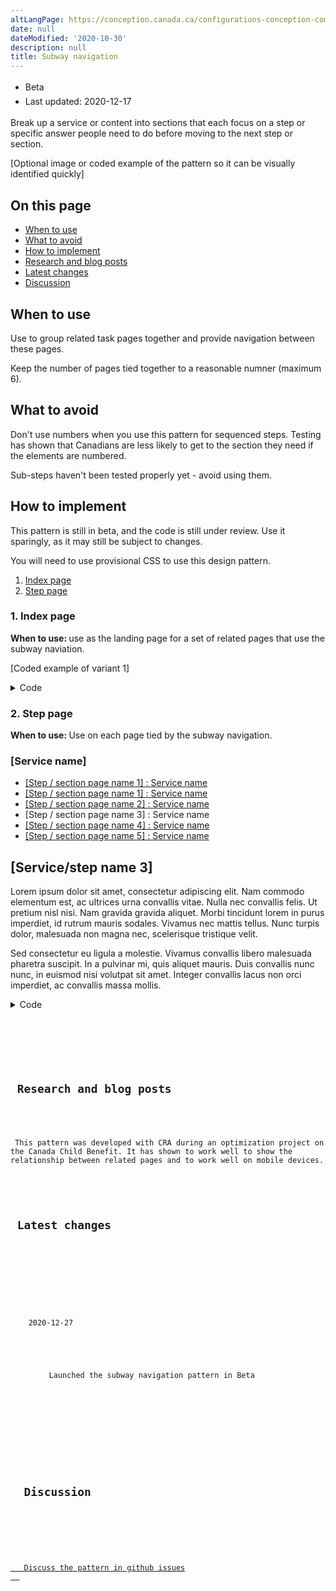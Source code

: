 ```yaml
---
altLangPage: https://conception.canada.ca/configurations-conception-communes/boutons.html
date: null
dateModified: '2020-10-30'
description: null
title: Subway navigation
---
```



<div class="row">
 <div class="col-md-12 pull-left">
  <ul class="list-inline small mrgn-bttm-sm" id="list-inline-desktop-only" style="line-height:1.65em">
   <li class="mrgn-rght-lg">
    <span class="label label-info">
     Beta
    </span>
   </li>
   <li class="mrgn-rght-lg">
    Last updated: 2020-12-17
   </li>
  </ul>
 </div>
</div>

<p>
 Break up a service or content into sections that each focus on a step or specific answer people need to do before moving to the next step or section.
</p>

<div class="pattern-demo mrgn-bttm-md">
 <p>
  [Optional image or coded example of the pattern so it can be visually identified quickly]
 </p>
</div>

<section>
 <h2>
  On this page
 </h2>
 <ul>
  <li>
   <a href="#when">
    When to use
   </a>
  </li>
  <li>
   <a href="#avoid">
    What to avoid
   </a>
  </li>
  <li>
   <a href="#how">
    How to implement
   </a>
  </li>
  <li>
   <a href="#research">
    Research and blog posts
   </a>
  </li>
  <li>
   <a href="#latest">
    Latest changes
   </a>
  </li>
  <li>
   <a href="#discuss">
    Discussion
   </a>
  </li>
 </ul>
</section>

<section>
 <h2 id="when">
  When to use
 </h2>
 <p>
  Use to group related task pages together and provide navigation between these pages.
 </p>
 <p>
  Keep the number of pages tied together to a reasonable numner (maximum 6).
 </p>
</section>

<section>
 <h2 id="avoid">
  What to avoid
 </h2>
 <p>
  Don't use numbers when you use this pattern for sequenced steps. Testing has shown that Canadians are less likely to get to the section they need if the elements are numbered.
 </p>
 <p>
  Sub-steps haven't been tested properly yet - avoid using them.
 </p>
</section>

<section>
 <h2 id="how">
  How to implement
 </h2>
 <p>
  This pattern is still in beta, and the code is still under review. Use it sparingly, as it may still be subject to changes.
 </p>
 <p>
  You will need to use provisional CSS to use this design pattern.
 </p>
 <ol>
  <li>
   <a href="#1">
    Index page
   </a>
  </li>
  <li>
   <a href="#2">
    Step page
   </a>
  </li>
 </ol>
 <h3 id="1">
  1. Index page
 </h3>
 <p>
  <strong>
   When to use:
  </strong>
  use as the landing page for a set of related pages that use the subway naviation.
 </p>
 <div class="pattern-demo mrgn-bttm-md">
  <p>
   [Coded example of variant 1]
  </p>
 </div>
 <details>
  <summary>
   Code
  </summary>
  <pre><code>&lt;p&gt;[Coded example of variant 1]&lt;/p&gt;</code></pre>
 </details>
 <h3 id="primary">
  2. Step page
 </h3>
 <p>
  <strong>
   When to use:
  </strong>
  Use on each page tied by the subway navigation.
 </p>
 <div class="pattern-demo pattern-demo-component no-pddng" id="demo-tabs">
  <div class="component-demo mrgn-rght-lg mrgn-lft-lg mrgn-tp-lg mrgn-bttm-lg" id="tabs-demo">
   <nav class="provisional gc-subway">
    <h1>
     [Service name]
    </h1>
    <ul class="gc-subway-steps">
     <li>
      <a href="#">
       [Step / section page name 1]
       <span class="wb-inv">
        : Service name
       </span>
      </a>
     </li>
     <li>
      <a href="#">
       [Step / section page name 1]
       <span class="wb-inv">
        : Service name
       </span>
      </a>
     </li>
     <li>
      <a href="#">
       [Step / section page name 2]
       <span class="wb-inv">
        : Service name
       </span>
      </a>
     </li>
     <li class="active">
      <a aria-current="page">
       [Step / section page name 3]
       <span class="wb-inv">
        : Service name
       </span>
      </a>
     </li>
     <li>
      <a href="#">
       [Step / section page name 4]
       <span class="wb-inv">
        : Service name
       </span>
      </a>
     </li>
     <li>
      <a href="#">
       [Step / section page name 5]
       <span class="wb-inv">
        : Service name
       </span>
      </a>
     </li>
    </ul>
   </nav>
   <h1 class="provisional gc-thickline" id="wb-cont-demo" property="name">
    [Service/step name 3]
   </h1>
   <p>
    Lorem ipsum dolor sit amet, consectetur adipiscing elit. Nam commodo elementum est, ac ultrices urna convallis vitae. Nulla nec convallis felis. Ut pretium nisl nisi. Nam gravida gravida aliquet. Morbi tincidunt lorem in purus imperdiet, id rutrum mauris sodales. Vivamus nec mattis tellus. Nunc turpis dolor, malesuada non magna nec, scelerisque tristique velit.
   </p>
   <p>
    Sed consectetur eu ligula a molestie. Vivamus convallis libero malesuada pharetra suscipit. In a pulvinar mi, quis aliquet mauris. Duis convallis nunc nunc, in euismod nisi volutpat sit amet. Integer convallis lacus non orci imperdiet, ac convallis massa mollis.
   </p>
  </div>
 </div>
 <div class="col-md-12 mrgn-tp-lg">
  <details class="wb-prettify all-pre">
   <summary>
    Code
   </summary>
   <details>
    <summary>
     HTML
    </summary>
    <pre><code>&lt;nav class="provisional gc-subway"&gt;
		&lt;h1&gt;[Service name]&lt;/h1&gt;
		&lt;ul class="gc-subway-steps"&gt;
			&lt;li&gt;&lt;a href="#"&gt;[Step / section page name 1]&lt;span class="wb-inv"&gt;: [Service name]&lt;/span&gt;&lt;/a&gt;&lt;/li&gt;
			&lt;li&gt;&lt;a href="#"&gt;[Step / section page name 1]&lt;span class="wb-inv"&gt;: [Service name]&lt;/span&gt;&lt;/a&gt;&lt;/li&gt;
			&lt;li&gt;&lt;a href="#"&gt;[Step / section page name 2]&lt;span class="wb-inv"&gt;: [Service name]&lt;/span&gt;&lt;/a&gt;&lt;/li&gt;
			&lt;li class="active"&gt;&lt;a aria-current="page"&gt;[Step / section page name 3]&lt;span class="wb-inv"&gt;: [Service name]&lt;/span&gt;&lt;/a&gt;&lt;/li&gt;
			&lt;li&gt;&lt;a href="#"&gt;[Step / section page name 4]&lt;span class="wb-inv"&gt;: [Service name]&lt;/span&gt;&lt;/a&gt;&lt;/li&gt;
			&lt;li&gt;&lt;a href="#"&gt;[Step / section page name 5]&lt;span class="wb-inv"&gt;: [Service name]&lt;/span&gt;&lt;/a&gt;&lt;/li&gt;
		&lt;/ul&gt;
		&lt;/nav&gt;
		&lt;h1 property="name" id="wb-cont" class="provisional gc-thickline"&gt;[Step / section page name 3]&lt;/h1&gt;
		&lt;p&gt;Lorem ipsum dolor sit amet, consectetur adipiscing elit. Nam commodo elementum est, ac ultrices urna convallis vitae. Nulla nec convallis felis. Ut pretium nisl nisi. Nam gravida gravida aliquet. Morbi tincidunt lorem in purus imperdiet, id rutrum mauris sodales. Vivamus nec mattis tellus. Nunc turpis dolor, malesuada non magna nec, scelerisque tristique velit.&lt;/p&gt;
		&lt;p&gt;Sed consectetur eu ligula a molestie. Vivamus convallis libero malesuada pharetra suscipit. In a pulvinar mi, quis aliquet mauris. Duis convallis nunc nunc, in euismod nisi volutpat sit amet. Integer convallis lacus non orci imperdiet, ac convallis massa mollis.&lt;/p&gt;</code></pre>
   </details>
   <details>
    <summary>
     CSS
    </summary>
    <pre class="prettyprint lang-css"><code>.provisional.gc-subway {
		  border-radius: 0px 6px 6px 0px;
		  border-right: 4px solid #26374a;
		  border-top: 4px solid #26374a;
		  margin-top: 38px;
		}
		.provisional.gc-subway ul {
		  clear: both;
		  list-style: none;
		  padding-left: .57em;
		  padding-top: 10px;
		  position: relative;
		}
		.provisional.gc-subway ul li {
		  border-left: 4px solid #26374a;
		  padding: 0px 20px 30px 1em;
		}
		.provisional.gc-subway ul li::first-line {
		  line-height: 1 !important;
		}
		.provisional.gc-subway ul li :first-child::before {
		  background-color: #fff;
		  border: 3px solid #26374a;
		  border-radius: 50%;
		  content: "";
		  height: 1.2em;
		  left: .05em;
		  position: absolute;
		  -webkit-transition: width .2s, height .2s, left .2s, margin-top .2s;
		  transition: width .2s, height .2s, left .2s, margin-top .2s;
		  width: 1.2em;
		}
		.provisional.gc-subway ul li.active &gt; :first-child::before {
		  background-color: #26374a;
		}
		.provisional.gc-subway ul li a[href]:hover::before,
		.provisional.gc-subway ul li a[href]:focus::before {
		  height: 1.4em;
		  left: -.05em;
		  margin-top: -.1em;
		  width: 1.4em;
		}
		.provisional.gc-subway ul li:last-child {
		  border-bottom: 4px solid #26374a;
		  border-bottom-left-radius: 6px;
		  border-left: 4px solid #26374a;
		}
		.provisional.gc-subway ul li ul {
		  margin-top: 20px;
		  padding-left: .55em;
		}
		.provisional.gc-subway ul li ul li:last-child {
		  border-bottom-width: 0px;
		  padding-bottom: 0px;
		}
		.provisional.gc-subway ul li ul.noline li {
		  -o-border-image: none;
		  border-image: none;
		  border-left: 4px solid transparent;
		}
		.provisional.gc-subway h1 {
		  float: left;
		}
		.provisional.gc-subway h1,
		.provisional.gc-subway-section .gc-subway-h1 {
		  background-color: #fff;
		  border-bottom-width: 0px;
		  color: #555;
		  font-size: 1.3em;
		  margin-right: 20px;
		  margin-top: -19px;
		  padding: 0px 20px 10px 0px;
		}
		@media screen and (min-width: 992px) {
		  .provisional.gc-subway {
			border-right: 0;
			border-top: 0;
			display: none;
			margin-top: 25px;
			padding-left: 15px;
		  }
		  .provisional.gc-subway.no-blink {
			display: block;
		  }
		  .provisional.gc-subway .gc-subway-menu-nav {
			float: right;
			width: 33.33%;
		  }
		  .provisional.gc-subway ul li:last-child {
			border-bottom: 0;
			border-left: 4px solid transparent;
		  }
		  .provisional.gc-subway-section {
			padding-right: 15px;
			width: 66.66%;
		  }
		  .provisional.gc-subway-section .gc-subway-h1,
		  .provisional.gc-subway-section h1 {
			margin-top: 0;
		  }
		  .provisional.gc-subway-section .gc-subway-h1 {
			font-family: Lato, sans-serif;
			font-weight: inherit;
			margin-bottom: 0;
			margin-right: 0;
			padding-bottom: 0 !important;
			padding-left: 0;
		  }
		  .wb-disable .provisional.gc-subway {
			display: block;
		  }
		}</code></pre>
   </details>
   <details>
    <summary>
     JS
    </summary>
    <pre><code>( function( $, window, wb ) {
		"use strict";

		var $document = wb.doc,
		  componentName = "gc-subway",
		  selector = ".provisional." + componentName,
		  initEvent = "wb-init ." + componentName,
		  views = {
			xxs: "xxsmallview",
			xs: "xsmallview",
			sm: "smallview",
			md: "mediumview",
			lg: "largeview",
			xl: "xlargeview"
		  },
		  mainClass = "gc-subway-section",
		  toggleClass = "wb-inv",
		  desktopInited = false,
		  $html = wb.html,
		  $h1, $h2, $h1Copy, $menu, $main,

		  /**
		   * @method init
		   * @param {jQuery Event} event Event that triggered the function call
		   */
		  init = function( event ) {

			// Start initialization
			// returns DOM object = proceed with init
			// returns undefined = do not proceed with init (e.g., already initialized)
			var elm = wb.init( event, componentName, selector ),
			  $elm;

			if ( elm ) {
			  $elm = $( elm );

			  // trigger resizing
			  onResize( $elm );

			  // Identify that initialization has completed
			  wb.ready( $elm, componentName );
			}
		  },

		  /**
		   * Mutate DOM depending on breakpoint
		   * @method onResize
		   * @param {jQuery DOM element | jQuery Event} $elm Element targeted by this plugin, which is the nav | Resizing event
		   */
		  onResize = function( $elm ) {

			if ( !$elm.length ) {
			  $elm = $( selector );
			}

			// Desktop view, setup and mutate H1s
			if ( $html.hasClass( views.md ) || $html.hasClass( views.lg ) ||
			  $html.hasClass( views.xl ) ) {

			  // Initiate desktop mode only once
			  if ( !desktopInited ) {
				initDesktop( $elm );
			  }
			  $h1.addClass( toggleClass );
			  $h1Copy.prependTo( $main );
			  $h2.prependTo( $menu );
			} else if ( ( $html.hasClass( views.sm ) || $html.hasClass( views.xs ) || $html.hasClass( views.xxs ) ) &amp;&amp; desktopInited ) {

			  // Mobile view, mutate back to mobile first if needed
			  $h1.removeClass( toggleClass );
			  $h1Copy.remove();
			  $( "h2:first-child", $menu ).remove();
			}
		  },

		  /**
		   * Initiate setup for desktop mode
		   * @method initDesktop
		   * @param {jQuery DOM element} $elm Element targeted by this plugin, which is the nav
		   */
		  initDesktop = function( $elm ) {
			$h1 = $( "h1", $elm );
			$h2 = $( "<h2 class="h3 hidden-xs visible-md visible-lg mrgn-tp-0">Sections</h2>" );
			$h1Copy = $( "<p aria-hidden="true" class="gc-subway-h1">" + $h1.text() + "</p>" );
			$( "ul", $elm ).first().wrap( "<div class="gc-subway-menu-nav"></div>" );
			$menu = $( ".gc-subway-menu-nav", $elm );
			$elm.nextUntil( ".pagedetails, .gc-subway-section-end" ).wrapAll( "<section class='provisional " + mainClass + "'>" );
			$main = $elm.next();

			// Prevent on-load blinking on desktop
			$elm.addClass( "no-blink" );

			desktopInited = true;
		  };

		// Listen for resizing and mutate the DOM accordingly
		$document.on( wb.resizeEvents, onResize );

		// Bind the init event of the plugin
		$document.on( "timerpoke.wb " + initEvent, selector + ".provisional", init );

		// Add the timer poke to initialize the plugin
		wb.add( selector );

		} )( jQuery, window, wb );</section></code></pre>
   </details>
  </details>
 </div>
</section>

<h2 id="research">
 Research and blog posts
</h2>

<p>
 This pattern was developed with CRA during an optimization project on the Canada Child Benefit. It has shown to work well to show the relationship between related pages and to work well on mobile devices.
</p>

<h2 id="latest">
 Latest changes
</h2>

<section>
 <dl class="dl-horizontal">
  <dt>
   <time class="link-muted" datetime="2020-12-27">
    2020-12-27
   </time>
  </dt>
  <dd>
   Launched the subway navigation pattern in Beta
  </dd>
 </dl>
</section>

<section>
 <h2 id="discuss">
  Discussion
 </h2>
 <p>
  <a href="https://github.com/canada-ca/design-system-systeme-conception/issues">
   Discuss the pattern in github issues
  </a>
 </p>
</section>






